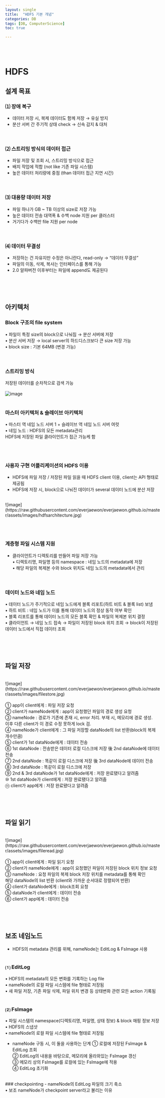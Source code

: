 ```yaml
---
layout: single
title:  "HDFS 기본 개념"
categories: DB
tags: [DB, ComputerScience]
toc: true

---
```

<br><br>
# HDFS
## 설계 목표
### ⑴ 장애 복구
 - 데이터 저장 시, 복제 데이터도 함께 저장 → 유실 방지<br>
 - 분산 서버 간 주기적 상태 check → 신속 감지 & 대처<br><br><br>

### ⑵ 스트리밍 방식의 데이터 접근
 - 파일 저장 및 조회 시, 스트리밍 방식으로 접근<br>
 - 배치 작업에 적합 (not like 기존 파일 시스템)<br>
 - 높은 데이터 처리량에 중점 (than 데이터 접근 지연 시간)<br><br><br>

### ⑶ 대용량 데이터 저장
 - 파일 하나가 GB ~ TB 이상의 size로 저장 가능<br>
 - 높은 데이터 전송 대역폭 & 수백 node 지원 per 클러스터<br>
 - 거기다가 수백만 file 지원 per node<br><br><br>
 
### ⑷ 데이터 무결성
 - 저장하는 건 자유지만 수정은 아니란다, read-only → “데이터 무결성”<br>
 - 파일의 이동, 삭제, 복사는 인터페이스를 통해 가능<br>
 - 2.0 알파버전 이후부터는 파일에 append도 제공된다

<br><br><br>
## 아키텍처
### Block 구조의 file system
 • 파일이 특정 size의 block으로 나눠짐 → 분산 서버에 저장<br>
 • 분산 서버 저장 → local server의 하드디스크보다 큰 size 저장 가능<br>
 • block size : 기본 64MB (변경 가능)<br>
 <br><br>
### 스트리밍 방식
저장된 데이터를 순차적으로 검색 가능<br>
<br>
![image](https://raw.githubusercontent.com/everjaewon/everjaewon.github.io/master/assets/images/hdfscopy.jpg) 
<br><br>
### 마스터 아키텍처 & 슬레이브 아키텍처
 • 마스터 역 네임 노드 서버 1 + 슬레이브 역 네임 노드 서버 여럿<br>
 • 네임 노드 : HDFS의 모든 metadata관리<br>
	       HDFS에 저장된 파일 클라이언트가 접근 가능케 함<br>
	       

<br><br>
### 사용자 구현 어플리케이션의 HDFS 이용
- HDFS에 파일 저장 / 저장된 파일 읽을 때 HDFS client 이용, client는 API 형태로 제공됨<br>
- HDFS에 저장 시, block으로 나눠진 데이터가 several 데이터 노드에 분산 저장<br>
<br>
![image](https://raw.githubusercontent.com/everjaewon/everjaewon.github.io/master/assets/images/hdfsarchitecture.jpg) 

<br><br>
### 계층형 파일 시스템 지원
- 클라이언트가 디렉토리를 만들어 파일 저장 가능<br>
 • 디렉토리명, 파일명 등의 namespace : 네임 노드의 metadata에 저장<br>
 • 해당 파일의 복제본 수와 block 위치도 네임 노드의 metadata에서 관리<br>
<br><br>
### 데이터 노드와 네임 노드
 • 데이터 노드가 주기적으로 네임 노드에게 블록 리포트(하트 비트 & 블록 list) 보냄<br>
 • 하트 비트 : 네임 노드가 이를 통해 데이터 노드의 정상 동작 여부 확인<br>
 • 블록 리포트를 통해 데이터 노드의 모든 블록 확인 & 파일의 복제본 위치 결정<br>
 • 클라이언트 → 네임 노드 접속 → 파일이 저장된 block 위치 조회 → block이 저장된 데이터 노드에서 직접 데이터 조회
   
<br><br><br>
## 파일 저장
<br>
![image](https://raw.githubusercontent.com/everjaewon/everjaewon.github.io/master/assets/images/filestore.jpg) 
<br><br>
① app이 client에게 : 파일 저장 요청<br>
② client가 nameNode에게 : app이 요청했던 파일의 경로 생성 요청<br>
③ nameNode : 경로가 기존에 존재 시, error 처리. 부재 시, 메모리에 경로 생성.<br>
		이후 다른 client가 이 경로 수정 못하게 lock 검.<br>
④ nameNode가 client에게 : 그 파일 저장할 dataNode의 list 반환(block의 복제 개수만큼)<br>
⑤ client가 1st dataNode에게 : 데이터 전송<br>
⑥ 1st dataNode : 전송받은 데이터 로컬 디스크에 저장 後 2nd dataNode에 데이터 전송<br>
⑦ 2nd dataNode : 똑같이 로컬 디스크에 저장 後 3rd dataNode에 데이터 전송<br>
⑧ 3rd dataNode : 똑같이 로컬 디스크에 저장<br>
⑨ 2nd & 3rd dataNode가 1st dataNode에게 : 저장 완료됐다고 알려줌<br>
⑩ 1st dataNode가 client에게 : 저장 완료됐다고 알려줌<br>
⑪ client가 app에게 : 저장 완료됐다고 알려줌<br>

<br><br><br>
## 파일 읽기
<br>
![image](https://raw.githubusercontent.com/everjaewon/everjaewon.github.io/master/assets/images/fileread.jpg) 
<br><br>
① app이 client에게 : 파일 읽기 요청<br>
② client가 nameNode에게 : app이 요청했던 파일이 저장된 block 위치 정보 요청<br>
③ nameNode : 요청 파일의 복제 block 저장 위치를 metadata를 통해 확인<br>
		해당 dataNode의 list 반환 (client와 가까운 순서대로 정렬되어 반환)<br>
④ client가 dataNode에게 : block조회 요청<br>
⑤ dataNode가 client에게 : 데이터 전송<br>
⑥ client가 app에게 : 데이터 전송<br>

<br><br><br>
## 보조 네임노드
- HDFS의 metadata 관리를 위해, nameNode는 EditLog & FsImage 사용
<br><br>
### ⑴ EditLog
 • HDFS의 metadata의 모든 변화를 기록하는 Log file<br>
 • nameNode의 로컬 파일 시스템에 file 형태로 저장됨<br>
 • 새 파일 저장, 기존 파일 삭제, 파일 위치 변경 등 상태변화 관련 모든 action 기록됨
 <br><br>
### ⑵ FsImage
 • 파일 시스템의 namespace(디렉토리명, 파일명, 상태 정보) & block 매핑 정보 저장<br>
 • HDFS의 스냅샷<br>
 • nameNode의 로컬 파일 시스템에 file 형태로 저장됨<br>

- nameNode 구동 시, 이 둘을 사용하는 단계
① 로컬에 저장된 FsImage & EditLog 조회<br>
② EditLog의 내용을 바탕으로, 메모리에 올라와있는 FsImage 갱신<br>
③ 메모리 상의 FsImage를 로컬에 있는 FsImage에 적용<br>
④ EditLog 초기화<br>
<br>
### checkpointing
- nameNode의 EditLog 파일의 크기 축소<br>
 • 보조 nameNode가 checkpoint server라고 불리는 이유
